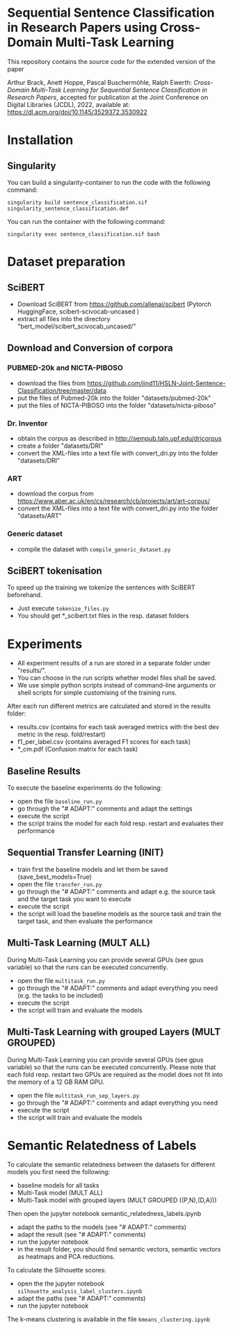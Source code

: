 # Sequential Sentence Classification in Research Papers using Cross-Domain Multi-Task Learning
This repository contains the source code for the extended version of the paper

Arthur Brack, Anett Hoppe, Pascal Buschermöhle, Ralph Ewerth: _Cross-Domain Multi-Task Learning for Sequential Sentence
Classification in Research Papers_, accepted for publication at the Joint Conference on Digital Libraries (JCDL), 2022,
available at: https://dl.acm.org/doi/10.1145/3529372.3530922
 

# Installation

## Singularity
You can build a singularity-container to run the code with the following command:

```singularity build sentence_classification.sif singularity_sentence_classification.def```

You can run the container with the following command:

```singularity exec sentence_classification.sif bash```

# Dataset preparation

## SciBERT
- Download SciBERT from https://github.com/allenai/scibert (Pytorch HuggingFace, scibert-scivocab-uncased )
- extract all files into the directory "bert_model/scibert_scivocab_uncased/"

## Download and Conversion of corpora

### PUBMED-20k and NICTA-PIBOSO

- download the files from https://github.com/jind11/HSLN-Joint-Sentence-Classification/tree/master/data
- put the files of Pubmed-20k into the folder  "datasets/pubmed-20k"
- put the files of NICTA-PIBOSO into the folder "datasets/nicta-piboso"

### Dr. Inventor
- obtain the corpus as described in http://sempub.taln.upf.edu/dricorpus
- create a folder "datasets/DRI"
- convert the XML-files into a text file with convert_dri.py into the folder "datasets/DRI"

### ART
- download the corpus from https://www.aber.ac.uk/en/cs/research/cb/projects/art/art-corpus/
- convert the XML-files into a text file with convert_dri.py into the folder "datasets/ART"

### Generic dataset
- compile the dataset with `compile_generic_dataset.py`

## SciBERT tokenisation

To speed up the training we tokenize the sentences with SciBERT beforehand.

- Just execute `tokenize_files.py`
- You should get *_scibert.txt files in the resp. dataset folders



# Experiments

- All experiment results of a run are stored in a separate folder under "results/".
- You can choose in the run scripts whether model files shall be saved. 
- We use simple python scripts instead of command-line arguments or shell scripts for simple customising of the training runs.

After each run different metrics are calculated and stored in the results folder:

- results.csv (contains for each task averaged metrics with the best dev metric in the resp. fold/restart)
- f1_per_label.csv (contains averaged F1 scores for each task)
- *_cm.pdf (Confusion matrix for each task)

## Baseline Results

To execute the baseline experiments do the following:

- open the file `baseline_run.py`
- go through the "# ADAPT:" comments and adapt the settings
- execute the script
- the script trains the model for each fold resp. restart and evaluates their performance

## Sequential Transfer Learning (INIT)

- train first the baseline models and let them be saved (save_best_models=True)
- open the file `transfer_run.py`
- go through the "# ADAPT:" comments and adapt e.g. the source task and the target task you want to execute
- execute the script
- the script will load the baseline models as the source task and train the target task, and then evaluate the performance

## Multi-Task Learning (MULT ALL)
During Multi-Task Learning you can provide several GPUs (see gpus variable) so that the runs can be executed concurrently.

- open the file `multitask_run.py`
- go through the "# ADAPT:" comments and adapt everything you need (e.g. the tasks to be included)
- execute the script
- the script will train and evaluate the models

## Multi-Task Learning with grouped Layers (MULT GROUPED)
During Multi-Task Learning you can provide several GPUs (see gpus variable) so that the runs can be executed concurrently.
Please note that each fold resp. restart two GPUs are required as the model does not fit into the memory of a 12 GB RAM GPU.

- open the file `multitask_run_sep_layers.py`
- go through the "# ADAPT:" comments and adapt everything you need 
- execute the script
- the script will train and evaluate the models

# Semantic Relatedness of Labels
To calculate the semantic relatedness between the datasets for different models you first need the following:

- baseline models for all tasks
- Multi-Task model (MULT ALL)
- Multi-Task model with grouped layers (MULT GROUPED ((P,N),(D,A))) 

Then open the jupyter notebook semantic_relatedness_labels.ipynb

- adapt the paths to the models (see "# ADAPT:" comments)
- adapt the result  (see "# ADAPT:" comments)
- run the jupyter notebook
- in the result folder, you should find semantic vectors, semantic vectors as heatmaps and PCA reductions.

To calculate the Silhouette scores:

- open the the jupyter notebook `silhouette_analysis_label_clusters.ipynb`
- adapt the paths  (see "# ADAPT:" comments)
- run the jupyter notebook

The k-means clustering is available in the file `kmeans_clustering.ipynb`
